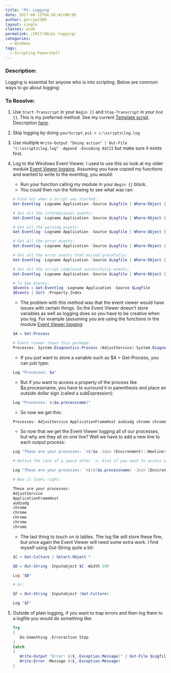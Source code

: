 ```yaml
---
title: 'PS: Logging'
date: 2017-08-12T04:56:42+00:00
author: gerryw1389
layout: single
classes: wide
permalink: /2017/08/ps-logging/
categories:
  - Windows
tags:
  - Scripting-Powershell
---
```

<!--more-->

### Description:

Logging is essential for anyone who is into scripting. Below are common ways to go about logging:

### To Resolve:

1. Use `Start-Transcript` in your `Begin {}` and `Stop-Transcript` in your `End {}`. This is my preferred method. See my current [Template script](https://github.com/gerryw1389/powershell/blob/master/Other/templates/_current-template-w-logging.ps1). Description [here](https://automationadmin.com/2017/09/ps-why-I-use-my-template-for-logging/).

2. Skip logging by doing `yourScript.ps1 > c:\scripts\log.log`

3. Use multiple `Write-Output "Doing action" | Out-File "c:\scripts\log.log" -Append -Encoding ASCII` but make sure it exists first.

4. Log to the Windows Event Viewer. I used to use this so look at my older module [Event Viewer logging](https://github.com/gerryw1389/powershell/blob/master/Other/templates/old-helpers-w-eventlog.psm1). Assuming you have copied my functions and wanted to write to the eventlog, you would:
    
   - Run your function calling my module in your `Begin {}` block. 
   - You could then run the following to see what was ran:

   ```powershell
   # Find out when a script was started:
   Get-Eventlog -Logname Application -Source $Logfile | Where-Object {$_.Eventid -Eq "10"}

   # Get all the informational events:
   Get-Eventlog -Logname Application -Source $Logfile | Where-Object {$_.Eventid -Eq "20"}

   # Get all the warning events:
   Get-Eventlog -Logname Application -Source $Logfile | Where-Object {$_.Eventid -Eq "30"}

   # Get all the error events:
   Get-Eventlog -Logname Application -Source $Logfile | Where-Object {$_.Eventid -Eq "40"}

   # Get all the error events that exited gracefully:
   Get-Eventlog -Logname Application -Source $Logfile | Where-Object {$_.Eventid -Eq "45"}

   # Get all the script completed successfully events:
   Get-Eventlog -Logname Application -Source $Logfile | Where-Object {$_.Eventid -Eq "50"}

   # To See Events:
   $Events = Get-Eventlog -Logname Application -Source $Logfile
   $Events | Sort -Property Index
   ```

   - The problem with this method was that the event viewer would have issues with certain things. So the Event Viewer doesn't store variables as well as logging does so you have to be creative when you log. For example (assuming you are using the functions in the module [Event Viewer logging](https://github.com/gerryw1389/powershell/blob/master/Other/templates/old-helpers-w-eventlog.psm1):

   ```powershell
   $A = Get-Process

   # Event viewer shows this garbage:
   Processes: System.Diagnostics.Process (AdjustService) System.Diagnostics.Process (ApplicationFrameHost) System.Diagnostics.Process (audiodg) System.Diagnostics.Process (chrome) System.Diagnostics.Process (chrome) System.Diagnostics.Process (chrome) System.Diagnostics.Process (chrome) System.Diagnostics.Process (chrome) System.Diagnostics.Process (chrome) System.Diagnostics.Process (chrome) System.Diagnostics.Process (chrome) System.Diagnostics.Process (chrome) System.Diagnostics.Process (chrome) System.Diagnostics.Process (chrome) System.Diagnostics.Process (conhost) System.Diagnostics.Process (csrss) System.Diagnostics.Process (csrss) System.Diagnostics.Process (cvpnd) System.Diagnostics.Process (dasHost) System.Diagnostics.Process (dllhost) System.Diagnostics.Process (dwm) System.Diagnostics.Process (explorer) System.Diagnostics.Process (explorer) System.Diagnostics.Process (fontdrvhost) System.Diagnostics.Process (fontdrvhost) System.Diagnostics.Process (GfExperienceService) System.Diagnostics.Process (GoogleCrashHandler) System.Diagnostics.Process (GoogleCrashHandler64) System.Diagnostics.Process (googledrivesync) System.Diagnostics.Process (googledrivesync) System.Diagnostics.Process (Greenshot) System.Diagnostics.Process (HeciServer) System.Diagnostics.Process (Idle) System.Diagnostics.Process (igfxCUIService) System.Diagnostics.Process (igfxEM) System.Diagnostics.Process (Jhi_service) System.Diagnostics.Process (LMI_Rescue_srv) System.Diagnostics.Process (LMIGuardianSvc) System.Diagnostics.Process (lsass)
   ```

   - If you just want to store a variable such as $A = Get-Process, you can just type:

   ```powershell
   Log "Processes: $a"
   ```

   - But if you want to access a property of the process like $a.processname, you have to surround it in parenthesis and place an outside dollar sign (called a subExpression):

   ```powershell
   Log "Processes: $($a.processname)"
   ```

   - So now we get this:

   ```powershell
   Processes: AdjustService ApplicationFrameHost audiodg chrome chrome chrome chrome chrome chrome chrome chrome chrome chrome chrome conhost csrss csrss cvpnd dasHost dllhost dwm explorer explorer fontdrvhost fontdrvhost GfExperienceService GoogleCrashHandler GoogleCrashHandler64 googledrivesync googledrivesync Greenshot HeciServer Idle igfxCUIService igfxEM Jhi_service LMI_Rescue_srv LMIGuardianSvc lsass MediaMonkey Memory Compression mqsvc MSASCuiL MsMpEng NisSrv notepad++ notepad++ NvBackend NVDisplay.Container NVDisplay.Container NvNetworkService nvtray OfficeClickToRun ONENOTE PnkBstrA powershell powershell_ise PresentationFontCache qc RAVCpl64 RuntimeBroker SearchFilterHost SearchIndexer SearchProtocolHost SearchUI SecurityHealthService services ShellExperienceHost sihost smartscreen smss SMSvcHost SMSvcHost spoolsv sqlservr sqlwriter Steam SteamService steamwebhelper
   ```

   - So now that we get the Event Viewer logging all of our processes, but why are they all on one line? Well we have to add a new line to each output process:

   ```powershell
   Log "These are your processes: `n$($a -Join [Environment]::Newline)" -Color Yellow

   # Notice the lack of a space after `n. Also if you want to access a property, so:

   Log "These are your processes: `n$($($a.processname) -Join [Environment]::Newline)" -Color Yellow

   # Now it looks right:

   These are your processes:
   AdjustService
   ApplicationFrameHost
   audiodg
   chrome
   chrome
   chrome
   chrome
   chrome
   ```

   - The last thing to touch on is tables. The log file will store these fine, but once again the Event Viewer will need some extra work. I find myself using Out-String quite a bit:

   ```powershell
   $C = Get-Culture | Select-Object *

   $D = Out-String -Inputobject $C -Width 100

   Log "$D"

   # or:

   $F = Out-String -Inputobject (Get-Culture)

   Log "$F"
   ```

5. Outside of plain logging, if you want to trap errors and then log them to a logfile you would do something like:

   ```powershell
   Try
   {
      Do-Something -Erroraction Stop
   }
   Catch
   {
      Write-Output "Error: $($_.Exception.Message)" | Out-File $Logfile -Append -Encoding ASCII
      Write-Error -Message $($_.Exception.Message)
   }
   ```

